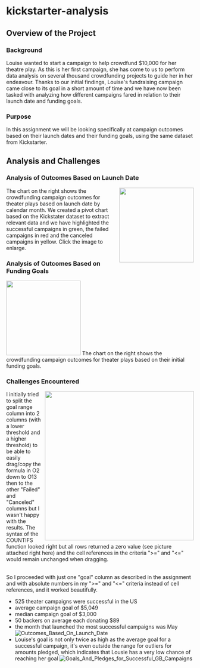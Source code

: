 # kickstarter-analysis

## Overview of the Project

### Background
Louise wanted to start a campaign to help crowdfund $10,000 for her theatre play. As this is her first campaign, she has come to us to perform data analysis on several thousand crowdfunding projects to guide her in her endeavour. Thanks to our initial findings, Louise's fundraising campaign came close to its goal in a short amount of time and we have now been tasked with analyzing how different campaigns fared in relation to their launch date and funding goals.

### Purpose
In this assignment we will be looking specifically at campaign outcomes based on their launch dates and their funding goals, using the same dataset from Kickstarter.

## Analysis and Challenges

### Analysis of Outcomes Based on Launch Date
<img align="right" src="https://github.com/jdutronc/kickstarter-analysis/blob/main/Resources/Theatre_Outcomes_Based_on_Launched_Date.png" width="200">
The chart on the right shows the crowdfunding campaign outcomes for theater plays based on launch date by calendar month. We created a pivot chart based on the Kickstater dataset to extract relevant data and we have highlighted the successful campaigns in green, the failed campaigns in red and the canceled campaigns in yellow. Click the image to enlarge.

### Analysis of Outcomes Based on Funding Goals
<img src="https://github.com/jdutronc/kickstarter-analysis/blob/main/Resources/Outcomes_vs_Goals.png" width="200">
The chart on the right shows the crowdfunding campaign outcomes for theater plays based on their initial funding goals.

### Challenges Encountered
<img align="right" src="https://github.com/jdutronc/kickstarter-analysis/blob/main/Resources/2_Goal_Columns.png" width="400">
I initially tried to split the goal range column into 2 columns (with a lower threshold and a higher threshold) to be able to easily drag/copy the formula in O2 down to O13 then to the other "Failed" and "Canceled" columns but I wasn't happy with the results. The syntax of the COUNTIFS function looked right but all rows returned a zero value (see picture attached right here) and the cell references in the criteria ">=" and "<=" would remain unchanged when dragging.

<br/> So I proceeded with just one "goal" column as described in the assignment and with absolute numbers in my ">=" and "<=" criteria instead of cell references, and it worked beautifully.



- 525 theater campaigns were successful in the US
- average campaign goal of $5,049
- median campaign goal of $3,000
- 50 backers on average each donating $89
- the month that launched the most successful campaigns was May
![Outcomes_Based_On_Launch_Date](C:/Desktop/BootCamp/Module_1/Crowdfunding_Analysis/Outcomes_Based_On_Launch_Date.png)
- Louise's goal is not only twice as high as the average goal for a successful campaign, it's even outside the range for outliers for amounts pledged, which indicates that Lousie has a very low chance of reaching her goal
![Goals_And_Pledges_for_Successful_GB_Campaigns](C:/Desktop/BootCamp/Module_1/Crowdfunding_Analysis/Goals_And_Pledges_for_Successful_GB_Campaigns.png)
